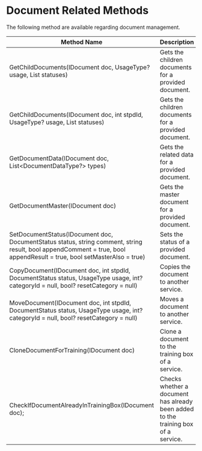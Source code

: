 # Document Related Methods

The following method are available regarding document management.

| Method Name                                                                                                                                                            | Description                                                                        | Returns                                    |
| ---------------------------------------------------------------------------------------------------------------------------------------------------------------------- | ---------------------------------------------------------------------------------- | ------------------------------------------ |
| GetChildDocuments(IDocument doc, UsageType? usage, List statuses)                                                                                                      | Gets the children documents for a provided document.                               | A list of documents.                       |
| GetChildDocuments(IDocument doc, int stpdId, UsageType? usage, List statuses)                                                                                          | Gets the children documents for a provided document.                               | A list of documents.                       |
| GetDocumentData(IDocument doc, List\<DocumentDataType?> types)                                                                                                         | Gets the related data for a provided document.                                     | A list of document data.                   |
| GetDocumentMaster(IDocument doc)                                                                                                                                       | Gets the master document for a provided document.                                  | The master document object.                |
| SetDocumentStatus(IDocument doc, DocumentStatus status, string comment, string result, bool appendComment = true, bool appendResult = true, bool setMasterAlso = true) | Sets the status of a provided document.                                            | The document object.                       |
| CopyDocument(IDocument doc, int stpdId, DocumentStatus status, UsageType usage, int? categoryId = null, bool? resetCategory = null)                                    | Copies the document to another service.                                            | The copied document object.                |
| MoveDocument(IDocument doc, int stpdId, DocumentStatus status, UsageType usage, int? categoryId = null, bool? resetCategory = null)                                    | Moves a document to another service.                                               | The moved document.                        |
| CloneDocumentForTraining(IDocument doc)                                                                                                                                | Clone a document to the training box of a service.                                 | The cloned document.                       |
| CheckIfDocumentAlreadyInTrainingBox(IDocument doc);                                                                                                                    | Checks whether a document has already been added to the training box of a service. | True if the document exists, false if not. |

&#x20;

